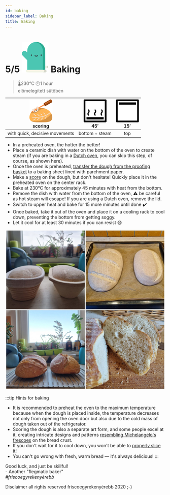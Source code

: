 ```yaml
---
id: baking
sidebar_label: Baking
title: Baking
---
```


# 5/5 ![a](/img/icons/glove_48px.svg) Baking
>🌡️230°C 🕐1 hour  
>előmelegített sütőben  

![dough-cutter](/img/icons/dough-cutter_36px.svg "scoring")<br/>scoring|![bottom](/img/icons/sutes_also_goz_36px.svg "bottom heat in steam")<br/>45′|![top heat](/img/icons/sutes_felsoe_36px.svg "top heat")<br/>15′|
|:---:|:---:|:---:|
|with quick, decisive movements|bottom + steam|top|

- In a preheated oven, the hotter the better!
- Place a ceramic dish with water on the bottom of the oven to create steam (if you are baking in a [Dutch oven](https://www.instagram.com/p/B3uvU4TAuD8/), you can skip this step, of course, as shown here).
- Once the oven is preheated, [transfer the dough from the proofing basket](https://www.instagram.com/p/B9vyQihBTsO/) to a baking sheet lined with parchment paper.
- Make a [score](https://www.instagram.com/p/CXFzpzfjpqG/) on the dough, but don't hesitate! Quickly place it in the preheated oven on the center rack.
- Bake at 230°C for approximately 45 minutes with heat from the bottom.
- Remove the dish with water from the bottom of the oven, ⚠️ be careful as hot steam will escape! If you are using a Dutch oven, remove the lid.
- Switch to upper heat and bake for 15 more minutes until done ✔️
- Once baked, take it out of the oven and place it on a cooling rack to cool down, preventing the bottom from getting soggy.
- Let it cool for at least 30 minutes if you can resist 😄

![finish](/img/photos/finish.jpg)

:::tip Hints for baking
- It is recommended to preheat the oven to the maximum temperature because when the dough is placed inside, the temperature decreases not only from opening the oven door but also due to the cold mass of dough taken out of the refrigerator.
- Scoring the dough is also a separate art form, and some people excel at it, creating intricate designs and patterns [resembling Michelangelo's frescoes](https://www.instagram.com/p/B9pBtUypbYG/) on the bread crust.
- If you don't wait for it to cool down, you won't be able to [properly slice](https://www.instagram.com/p/ByRNVVmgPJm/) it!
- You can't go wrong with fresh, warm bread — it's always delicious!
:::


Good luck, and just be skillful!  
\- Another "flegmatic baker"  
*#friscoegyrekenyérebb*


<div style={{textAlign: 'right'}}>
Disclaimer
all rights reserved friscoegyrekenyérebb
2020
;-)
</div>


